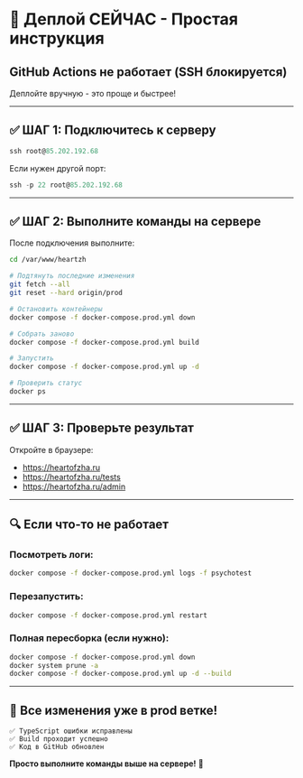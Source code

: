 # 🚀 Деплой СЕЙЧАС - Простая инструкция

## GitHub Actions не работает (SSH блокируется)

Деплойте вручную - это проще и быстрее!

---

## ✅ ШАГ 1: Подключитесь к серверу

```powershell
ssh root@85.202.192.68
```

Если нужен другой порт:
```powershell
ssh -p 22 root@85.202.192.68
```

---

## ✅ ШАГ 2: Выполните команды на сервере

После подключения выполните:

```bash
cd /var/www/heartzh

# Подтянуть последние изменения
git fetch --all
git reset --hard origin/prod

# Остановить контейнеры
docker compose -f docker-compose.prod.yml down

# Собрать заново
docker compose -f docker-compose.prod.yml build

# Запустить
docker compose -f docker-compose.prod.yml up -d

# Проверить статус
docker ps
```

---

## ✅ ШАГ 3: Проверьте результат

Откройте в браузере:

- https://heartofzha.ru
- https://heartofzha.ru/tests
- https://heartofzha.ru/admin

---

## 🔍 Если что-то не работает

### Посмотреть логи:

```bash
docker compose -f docker-compose.prod.yml logs -f psychotest
```

### Перезапустить:

```bash
docker compose -f docker-compose.prod.yml restart
```

### Полная пересборка (если нужно):

```bash
docker compose -f docker-compose.prod.yml down
docker system prune -a
docker compose -f docker-compose.prod.yml up -d --build
```

---

## 📝 Все изменения уже в prod ветке!

```
✅ TypeScript ошибки исправлены
✅ Build проходит успешно
✅ Код в GitHub обновлен
```

**Просто выполните команды выше на сервере!** 🎉

